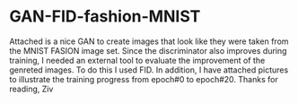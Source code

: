 # GAN-FID-fashion-MNIST
Attached is a nice GAN to create images that look like they were taken from the MNIST FASION image set.
Since the discriminator also improves during training, I needed an external tool to evaluate the improvement of the genreted images.
To do this I used FID.
In addition, I have attached pictures to illustrate the training progress from epoch#0 to epoch#20.
Thanks for reading, 
Ziv
